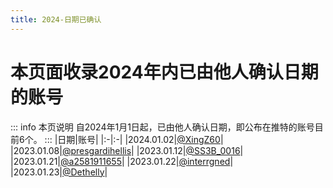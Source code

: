 ```yaml
---
title: 2024-日期已确认
---
```

# 本页面收录2024年内已由他人确认日期的账号
::: info 本页说明
自2024年1月1日起，已由他人确认日期，即公布在推特的账号目前6个。
:::
|日期|账号|
|:-|:-|
|2024.01.02|[@XingZ60](https://twitter.com/@XingZ60)|
|2023.01.08|[@presgardihellis](https://twitter.com/@presgardihellis)|
|2023.01.12|[@SS3B_0016](https://twitter.com/@SS3B_0016)|
|2023.01.21|[@a2581911655](https://twitter.com/@a2581911655)|
|2023.01.22|[@interrgned](https://twitter.com/@interrgned)|
|2023.01.23|[@Dethelly](https://twitter.com/@Dethelly)|